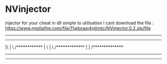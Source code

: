 # NVinjector
injector for your cheat in dll simple to utilisation
i cant download the file :
https://www.mediafire.com/file/11wbxwp4njjjmtc/NVinjector.0.2.zip/file


*************************
*************************                       
|\  |  \    /************
| \ |   \  /*************
|  \|    \/**************
*************************
************************
